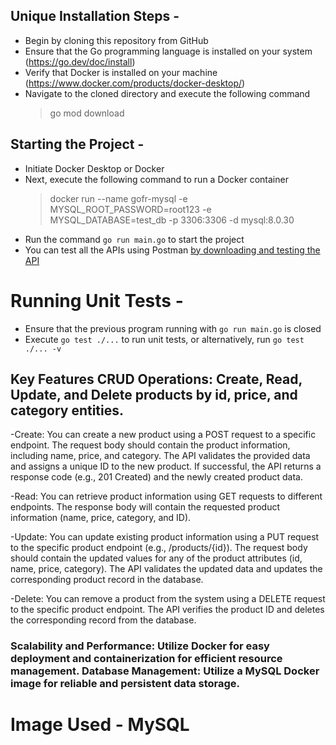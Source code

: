 ## Unique Installation Steps  - 
- Begin by cloning this repository from GitHub 
- Ensure that the Go programming language is installed on your system (https://go.dev/doc/install)
- Verify that Docker is installed on your machine (https://www.docker.com/products/docker-desktop/)
- Navigate to the cloned directory and execute the following command
   > go mod download

## Starting the Project - 
- Initiate Docker Desktop or Docker
- Next, execute the following command to run a Docker container
  > docker run --name gofr-mysql -e MYSQL_ROOT_PASSWORD=root123 -e MYSQL_DATABASE=test_db -p 3306:3306 -d mysql:8.0.30
- Run the command `go run main.go` to start the project
- You can test all the APIs using Postman [by downloading and testing the API](/Product%20API%20collection.postman_collection.json) 

# Running Unit Tests - 
- Ensure that the previous program running with `go run main.go` is closed
- Execute `go test ./...` to run unit tests, or alternatively, run `go test ./... -v`


## Key Features CRUD Operations: Create, Read, Update, and Delete products by  id, price, and category entities.

-Create:
You can create a new product using a POST request to a specific endpoint. The request body should contain the product information, including name, price, and category. The API validates the provided data and assigns a unique ID to the new product. If successful, the API returns a response code (e.g., 201 Created) and the newly created product data.

-Read:
You can retrieve product information using GET requests to different endpoints. The response body will contain the requested product information (name, price, category, and ID).

-Update:
You can update existing product information using a PUT request to the specific product endpoint (e.g., /products/{id}). The request body should contain the updated values for any of the product attributes (id, name, price, category). The API validates the updated data and updates the corresponding product record in the database.

-Delete:
You can remove a product from the system using a DELETE request to the specific product endpoint. The API verifies the product ID and deletes the corresponding record from the database.

### Scalability and Performance: Utilize Docker for easy deployment and containerization for efficient resource management. Database Management: Utilize a MySQL Docker image for reliable and persistent data storage.
  # Image Used - MySQL
